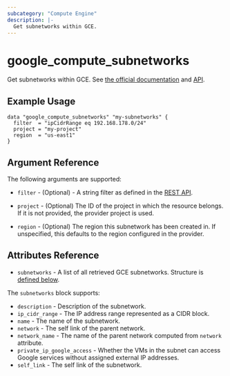 ```yaml
---
subcategory: "Compute Engine"
description: |-
  Get subnetworks within GCE.
---
```


# google_compute_subnetworks

Get subnetworks within GCE.
See [the official documentation](https://cloud.google.com/vpc/docs/subnets)
and [API](https://cloud.google.com/compute/docs/reference/rest/v1/subnetworks/list).

## Example Usage

```hcl
data "google_compute_subnetworks" "my-subnetworks" {
  filter  = "ipCidrRange eq 192.168.178.0/24"
  project = "my-project"
  region  = "us-east1"
}
```

## Argument Reference

The following arguments are supported:

* `filter` - (Optional) - A string filter as defined in the [REST API](https://cloud.google.com/compute/docs/reference/rest/v1/subnetworks/list#query-parameters).

* `project` - (Optional) The ID of the project in which the resource belongs. If it
    is not provided, the provider project is used.

* `region` - (Optional) The region this subnetwork has been created in. If
    unspecified, this defaults to the region configured in the provider.

## Attributes Reference

* `subnetworks` - A list of all retrieved GCE subnetworks. Structure is [defined below](#nested_subnetworks).

<a name="nested_subnetworks"></a>The `subnetworks` block supports:

* `description` - Description of the subnetwork.
* `ip_cidr_range` - The IP address range represented as a CIDR block.
* `name` - The name of the subnetwork.
* `network` - The self link of the parent network.
* `network_name` - The name of the parent network computed from `network` attribute.
* `private_ip_google_access` - Whether the VMs in the subnet can access Google services without assigned external IP addresses.
* `self_link` - The self link of the subnetwork.
